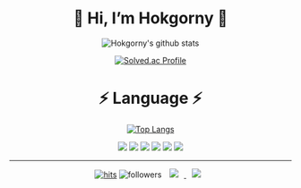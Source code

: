 <div align=center><h1>👋 Hi, I’m Hokgorny 👋</h1></div>
  
<div align=center>
  
  ![Hokgorny's github stats](https://github-readme-stats.vercel.app/api?username=Hokgorny&show_icons=true&theme=radical)

  [![Solved.ac Profile](http://mazassumnida.wtf/api/generate_badge?boj=123kbg)](https://solved.ac/123kbg)  
  
</div>

<div align=center><h1>⚡️ Language ⚡️</h1></div>

<div align=center>
  
[![Top Langs](https://github-readme-stats.vercel.app/api/top-langs/?username=Hokgorny&hide=tex&layout=compact&theme=dracula)](https://github.com/Hokgorny)

<img src ="https://img.shields.io/badge/Python-3776AB.svg?&style=for-the-badge&logo=Python&logoColor=white">
<img src="https://img.shields.io/badge/html5-E34F26?style=for-the-badge&logo=html5&logoColor=white">
<img src="https://img.shields.io/badge/css3-1572B6?style=for-the-badge&logo=css3&logoColor=white">
<img src="https://img.shields.io/badge/javascript-F7DF1E?style=for-the-badge&logo=javascript&logoColor=black">
<img src="https://img.shields.io/badge/node.js-339933?style=for-the-badge&logo=Node.js&logoColor=white">
<img src="https://img.shields.io/badge/amazonaws-232F3E?style=for-the-badge&logo=amazonaws&logoColor=white">
  
  
<hr>

[![hits](https://hits.seeyoufarm.com/api/count/incr/badge.svg?url=https%3A%2F%2Fgithub.com%2FHokgorny&count_bg=%237A7A7A&title_bg=%23FFADCC&icon=reverbnation.svg&icon_color=%23FF0000&title=hits&edge_flat=false)](https://hits.seeyoufarm.com)
![followers](https://img.shields.io/github/followers/Hokgorny?style=social)
<a href="https://hokgorny.ga/">
  <img
    src="http://img.shields.io/badge/Blog-655ced?style=flat&logo=github&link=https://hokgorny.ga/"
style="height : auto; margin-left : 10px; margin-right : 10px;"/>
</a> 
<a href="mailto:123kbg@naver.com">
  <img
    src="https://img.shields.io/badge/Gmail-d14836?style=flat-square&logo=Gmail&logoColor=white&link=mailto:123kbg@naver.com"
style="height : auto; margin-left : 10px; margin-right : 10px;"/>
</a>  
  
</div>
